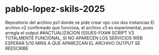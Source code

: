 # pablo-lopez-skils-2025
Repositorio del archivo ps1 donde se pide crear vpc con dos instancias
El archivo v2 confirmado que funciona, el archivo v3 es experimental, pues arregla el output 
##ACTUALIZACION ISSUES-FIX##
SCRIPT V3 TOTALMENTE FUNCIONAL, SI NO APARECEN LOS SERVICIOS WEB ESPERAR 5/10 MINS A QUE APAREZCAN
EL ARCHIVO OUTPUT SE REESCRIBE

